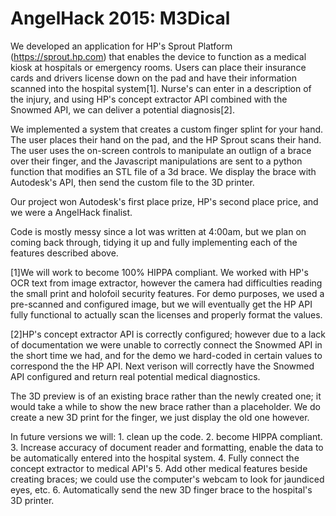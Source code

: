 # AngelHack 2015: M3Dical

We developed an application for HP's Sprout Platform (https://sprout.hp.com) that enables the device to function as a medical 
kiosk at hospitals or emergency rooms. Users can place their insurance cards and drivers license down on the pad and have their
information scanned into the hospital system[1]. Nurse's can enter in a description of the injury, and using HP's concept extractor
API combined with the Snowmed API, we can deliver a potential diagnosis[2]. 

We implemented a system that creates a custom finger splint for your hand. The user places their hand on the pad, and the
HP Sprout scans their hand. The user uses the on-screen controls to manipulate an outlign of a brace over their finger, and 
the Javascript manipulations are sent to a python function that modifies an STL file of a 3d brace. We display the brace with 
Autodesk's API, then send the custom file to the 3D printer.

Our project won Autodesk's first place prize, HP's second place price, and we were a AngelHack finalist.

Code is mostly messy since a lot was written at 4:00am, but we plan on coming back through, tidying it up and fully implementing
each of the features described above.

[1]We will work to become 100% HIPPA compliant. We worked with HP's OCR text from image extractor, however the camera had difficulties
reading the small print and holofoil security features. For demo purposes, we used a pre-scanned and configured image, but we
will eventually get the HP API fully functional to actually scan the licenses and properly format the values.

[2]HP's concept extractor API is correctly configured; however due to a lack of documentation we were unable to correctly connect
the Snowmed API in the short time we had, and for the demo we hard-coded in certain values to correspond the the HP API. 
Next verison will correctly have the Snowmed API configured and return real potential medical diagnostics.

The 3D preview is of an existing brace rather than the newly created one; it would take a while to show the new brace rather than
a placeholder. We do create a new 3D print for the finger, we just display the old one however.

In future versions we will: 1. clean up the code. 2. become HIPPA compliant. 3. Increase accuracy of document reader and formatting, enable the data to be automatically entered into the hospital system. 4. Fully connect the concept extractor to medical API's 5. Add other medical features beside creating braces; we could use the computer's webcam to look for jaundiced eyes, etc. 6. Automatically send the new 3D finger brace to the hospital's 3D printer.
